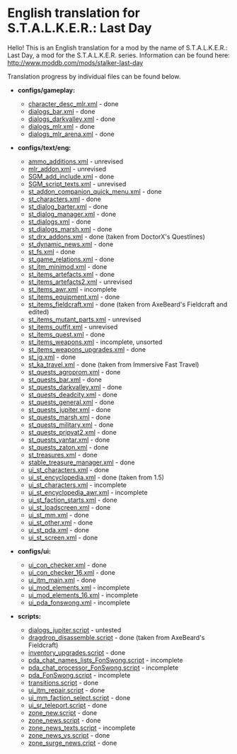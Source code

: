 # English translation for S.T.A.L.K.E.R.: Last Day
Hello! This is an English translation for a mod by the name of S.T.A.L.K.E.R.: Last Day, a mod for the S.T.A.L.K.E.R. series. Information can be found here: http://www.moddb.com/mods/stalker-last-day

Translation progress by individual files can be found below.

- **configs/gameplay:**
	- [character_desc_mlr.xml](gamedata/configs/gameplay/character_desc_mlr.xml)												- done
	- [dialogs_bar.xml](gamedata/configs/gameplay/dialogs_bar.xml)																			- done
	- [dialogs_darkvalley.xml](gamedata/configs/gameplay/dialogs_darkvalley.xml)												- done
	- [dialogs_mlr.xml](gamedata/configs/gameplay/dialogs_mlr.xml)																			- done
	- [dialogs_mlr_arena.xml](gamedata/configs/gameplay/dialogs_mlr_arena.xml)													- done
- **configs/text/eng:**
	- [ammo_additions.xml](gamedata/configs/text/eng/ammo_additions.xml)																- unrevised
	- [mlr_addon.xml](gamedata/configs/text/eng/mlr_addon.xml)																					- unrevised
	- [SGM_add_include.xml](gamedata/configs/text/eng/SGM_add_include.xml)															- done
	- [SGM_script_texts.xml](gamedata/configs/text/eng/SGM_script_texts.xml)														- unrevised
	- [st_addon_companion_quick_menu.xml](gamedata/configs/text/eng/st_addon_companion_quick_menu.xml)	- done
	- [st_characters.xml](gamedata/configs/text/eng/st_characters.xml)                                  - done
	- [st_dialog_barter.xml](gamedata/configs/text/eng/st_dialog_barter.xml)														- done
	- [st_dialog_manager.xml](gamedata/configs/text/eng/st_dialog_manager.xml)													- done
	- [st_dialogs.xml](gamedata/configs/text/eng/st_dialogs.xml)																				- done
	- [st_dialogs_marsh.xml](gamedata/configs/text/eng/st_dialogs_marsh.xml)														- done
	- [st_drx_addons.xml](gamedata/configs/text/eng/st_drx_addons.xml)																	- done		(taken from DoctorX's Questlines)
	- [st_dynamic_news.xml](gamedata/configs/text/eng/st_dynamic_news.xml)															- done
	- [st_fs.xml](gamedata/configs/text/eng/st_fs.xml)																									- done
	- [st_game_relations.xml](gamedata/configs/text/eng/st_game_relations.xml)													- done
	- [st_itm_minimod.xml](gamedata/configs/text/eng/st_itm_minimod.xml)																- done
	- [st_items_artefacts.xml](gamedata/configs/text/eng/st_items_artefacts.xml)												- done
	- [st_items_artefacts2.xml](gamedata/configs/text/eng/st_items_artefacts2.xml)											- unrevised
	- [st_items_awr.xml](gamedata/configs/text/eng/st_items_awr.xml)																		- incomplete
	- [st_items_equipment.xml](gamedata/configs/text/eng/st_items_equipment.xml)												- done
	- [st_items_fieldcraft.xml](gamedata/configs/text/eng/st_items_fieldcraft.xml)											- done		(taken from AxeBeard's Fieldcraft and edited)
	- [st_items_mutant_parts.xml](gamedata/configs/text/eng/st_items_mutant_parts.xml)									- unrevised
	- [st_items_outfit.xml](gamedata/configs/text/eng/st_items_outfit.xml)															- unrevised
	- [st_items_quest.xml](gamedata/configs/text/eng/st_items_quest.xml)																- done
	- [st_items_weapons.xml](gamedata/configs/text/eng/st_items_weapons.xml)														- incomplete, unsorted
	- [st_items_weapons_upgrades.xml](gamedata/configs/text/eng/st_items_weapons_upgrades.xml)					- done
	- [st_jg.xml](gamedata/configs/text/eng/st_jg.xml)																									- done
	- [st_ka_travel.xml](gamedata/configs/text/eng/st_ka_travel.xml)																		- done		(taken from Immersive Fast Travel)
	- [st_quests_agroprom.xml](gamedata/configs/text/eng/st_quests_agroprom.xml)												- done
	- [st_quests_bar.xml](gamedata/configs/text/eng/st_quests_bar.xml)																	- done
	- [st_quests_darkvalley.xml](gamedata/configs/text/eng/st_quests_darkvalley.xml)										- done
	- [st_quests_deadcity.xml](gamedata/configs/text/eng/st_quests_deadcity.xml)												- done
	- [st_quests_general.xml](gamedata/configs/text/eng/st_quests_general.xml)													- done
	- [st_quests_jupiter.xml](gamedata/configs/text/eng/st_quests_jupiter.xml)													- done
	- [st_quests_marsh.xml](gamedata/configs/text/eng/st_quests_marsh.xml)															- done
	- [st_quests_military.xml](gamedata/configs/text/eng/st_quests_military.xml)												- done
	- [st_quests_pripyat2.xml](gamedata/configs/text/eng/st_quests_pripyat2.xml)												- done
	- [st_quests_yantar.xml](gamedata/configs/text/eng/st_quests_yantar.xml)														- done
	- [st_quests_zaton.xml](gamedata/configs/text/eng/st_quests_zaton.xml)															- done
	- [st_treasures.xml](gamedata/configs/text/eng/st_treasures.xml)																		- done
	- [stable_treasure_manager.xml](gamedata/configs/text/eng/stable_treasure_manager.xml)							- done
	- [ui_st_characters.xml](gamedata/configs/text/eng/ui_st_characters.xml)														- done
	- [ui_st_encyclopedia.xml](gamedata/configs/text/eng/ui_st_encyclopedia.xml)												- done   (taken from 1.5)
	- [ui_st_characters.xml](gamedata/configs/text/eng/ui_st_characters.xml)														- incomplete
	- [ui_st_encyclopedia_awr.xml](gamedata/configs/text/eng/ui_st_encyclopedia_awr.xml)								- incomplete
	- [ui_st_faction_starts.xml](gamedata/configs/text/eng/ui_st_faction_starts.xml)										- done
	- [ui_st_loadscreen.xml](gamedata/configs/text/eng/ui_st_loadscreen.xml)														- done
	- [ui_st_mm.xml](gamedata/configs/text/eng/ui_st_mm.xml)																						- done
	- [ui_st_other.xml](gamedata/configs/text/eng/ui_st_other.xml)																			- done
	- [ui_st_pda.xml](gamedata/configs/text/eng/ui_st_pda.xml)																					- done
	- [ui_st_screen.xml](gamedata/configs/text/eng/ui_st_screen.xml)																		- done
- **configs/ui:**
	- [ui_con_checker.xml](gamedata/configs/ui/ui_con_checker.xml)																			- done
	- [ui_con_checker_16.xml](gamedata/configs/ui/ui_con_checker_16.xml)																- done
	- [ui_itm_main.xml](gamedata/configs/ui/ui_itm_main.xml)																						- done
	- [ui_mod_elements.xml](gamedata/configs/ui/ui_mod_elements.xml)																		- incomplete
	- [ui_mod_elements_16.xml](gamedata/configs/ui/ui_mod_elements_16.xml)                 	  				  - incomplete
	- [ui_pda_fonswong.xml](gamedata/configs/ui/ui_pda_fonswong.xml)																		- incomplete

- **scripts:**
	- [dialogs_jupiter.script](gamedata/scripts/dialogs_jupiter.script)																					- untested
	- [dragdrop_disassemble.script](gamedata/scripts/dragdrop_disassemble.script)																- done		(taken from AxeBeard's Fieldcraft)
	- [inventory_upgrades.script](gamedata/scripts/inventory_upgrades.script)																		- done
	- [pda_chat_names_lists_FonSwong.script](gamedata/scripts/pda_chat_names_lists_FonSwong.script)							- incomplete
	- [pda_chat_processor_FonSwong.script](gamedata/scripts/pda_chat_processor_FonSwong.script)									- incomplete
	- [pda_FonSwong.script](gamedata/scripts/pda_FonSwong.script)																								- incomplete
	- [transitions.script](gamedata/scripts/transitions.script)																									- done
	- [ui_itm_repair.script](gamedata/scripts/ui_itm_repair.script)																							- done
	- [ui_mm_faction_select.script](gamedata/scripts/ui_mm_faction_select.script)																- done
	- [ui_sr_teleport.script](gamedata/scripts/ui_sr_teleport.script)																						- done
	- [zone_new.script](gamedata/scripts/zone_new.script)																												- done
	- [zone_news.script](gamedata/scripts/zone_news.script)																											- done
	- [zone_news_texts.script](gamedata/scripts/zone_news_texts.script)																					- incomplete
	- [zone_news_vs.script](gamedata/scripts/zone_news_vs.script)																								- done
	- [zone_surge_news.cript](gamedata/scripts/zone_surge_news.script)																						- done
